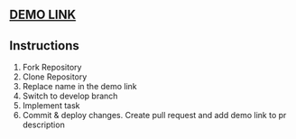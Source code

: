 ## [DEMO LINK](https://Kuper18.github.io/react_live_coding_cars_table_task/)

## Instructions

1. Fork Repository
1. Clone Repository
1. Replace name in the demo link
1. Switch to develop branch
1. Implement task
1. Commit & deploy changes. Create pull request and add demo link to pr description

